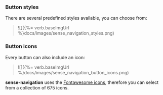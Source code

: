
### Button styles

There are several predefined styles available, you can choose from:

> ![]({%= verb.baseImgUrl %}docs/images/sense_navigation_styles.png)

### Button icons
Every button can also include an icon:

> ![]({%= verb.baseImgUrl %}docs/images/sense_navigation_button_icons.png)

**sense-navigation** uses the [Fontawesome icons](http://fontawesome.io/), therefore you can select from a collection of 675 icons.

###
